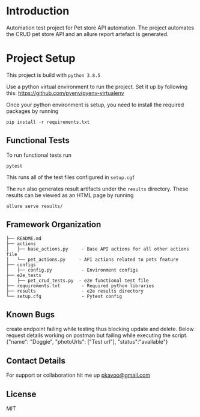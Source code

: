 # Introduction

Automation test project for Pet store API automation. The project automates the CRUD pet store API and an allure report artefact is generated.

# Project Setup

This project is build with `python 3.8.5`

Use a python virtual environment to run the project. Set it up by following this: https://github.com/pyenv/pyenv-virtualenv

Once your python environment is setup, you need to install the required packages by running

```
pip install -r requirements.txt
```

## Functional Tests

To run functional tests run

```
pytest
```

This runs all of the test files configured in `setup.cgf`

The run also generates result artifacts under the `results` directory. These results can be viewed as an HTML page by running

```
allure serve results/
```




## Framework Organization

```
├── README.md
├── actions
│   ├── base_actions.py     - Base API actions for all other actions file
│   └── pet_actions.py     - API actions related to pets feature
├── configs
│   ├── config.py           - Environment configs
├── e2e_tests
│   ├── pet_crud_tests.py  - e2e functional test file
├── requirements.txt        - Required python libraries
├── results                 - e2e results directory
└── setup.cfg               - Pytest config
```

## Known Bugs
create endpoint failing while testing thus blocking update and delete. Below request details working on postman but failing while executing the script.
{"name": "Doggie", "photoUrls": ["Test url"], "status":"available"}

## Contact Details
For support or collaboration hit me up pkavoo@gmail.com

## License
MIT
